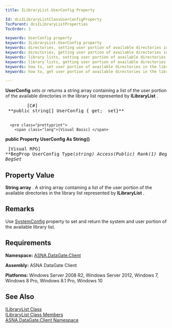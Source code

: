 ```yaml
---
title: ILibraryList.UserConfig Property

Id: dcsILibraryListClassUserConfigProperty
TocParent: dcsILibraryListProperties
TocOrder: 3

keywords: UserConfig property
keywords: ILibraryList.UserConfig property
keywords: directories, setting user portion of available directories in the library list
keywords: directories, getting user portion of available directories in the library list
keywords: library lists, setting user portion of available directories in
keywords: library lists, getting user portion of available directories in
keywords: how to, set user portion of available directories in the library list
keywords: how to, get user portion of available directories in the library list

---
```


**UserConfig** sets or returns a string array containing a list of the user portion of the available directories in the library list represented by **ILibraryList** . 
<pre class="prettyprint">
        <span class="lang">[C#]</span>
 **public string[] UserConfig { get;  set}** 
      </pre>
      <pre class="prettyprint">
        <span class="lang">[Visual Basic] </span>
 **public Property UserConfig As String()** 
      </pre>
      <pre class="prettyprint">
        <span class="lang">[Visual RPG]</span>
 **BegProp UserConfig Type(*string) Access(*Public) Rank(1)
     BegGet;  BegSet** 
      </pre>

## Property Value

**String array** . A string array containing a list of the user portion of the available directories in the library list represented by **ILibraryList** .
## Remarks

Use [SystemConfig](ilibrary-list-class-system-config-property.html) property to set and return the system and user portion of the available library list.
## Requirements

**Namespace:** [ASNA.DataGate.Client](datagate-client-namespace.html) 

**Assembly:** ASNA DataGate Client

**Platforms:** Windows Server 2008 R2, Windows Server 2012, Windows 7, Windows 8 Pro, Windows 8.1 Pro, Windows 10
## See Also


[ILibraryList Class](ilibrary-list-class.html)
      <br />
[ILibraryList Class Members](ilibrary-list-members.html)
      <br />
[ASNA.DataGate.Client Namespace](datagate-client-namespace.html)

